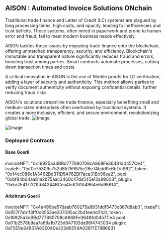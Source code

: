 ## AISON : Automated Invoice Solutions ONchain
Traditional trade finance and Letter of Credit (LC) systems are plagued by long processing times, high costs, and opacity, leading to inefficiencies and trust deficits. These systems, often mired in paperwork and prone to human error and fraud, fail to meet modern business needs effectively.

AISON tackles these issues by migrating trade finance onto the blockchain, offering unmatched transparency, security, and efficiency. Blockchain's immutable and transparent nature significantly reduces fraud and errors, boosting trust among parties. Smart contracts automate processes, cutting down transaction times and costs.

A critical innovation in AISON is the use of Merkle proofs for LC verification, adding a layer of security and authenticity. This method allows parties to verify document authenticity without exposing confidential details, further reducing fraud risks.

AISON's solutions streamline trade finance, especially benefiting small and medium-sized enterprises often overlooked by traditional systems. It creates a more inclusive, efficient, and secure environment, revolutionizing global trade.
![image](https://github.com/auralshin/aison/assets/41705919/6a6600fc-b44f-479b-a559-6c0fa0e6d2e2)


![image](https://github.com/auralshin/aison/assets/41705919/874799b4-1b0c-4c8f-9d13-71d3818ac9df)



### Deployed Contracts

#### Base Goerli
invoiceNFT: "0x16925a3dBBd777880708cA868Fe36481d0457Ce4",
tradeFi: "0xf0c75309c752d85759975c26e74bdd9c6bf7c962",
token: "0x14cc086c1A3462Bd311D5A762Bf7aca31Bc96ee2",
pool: "0xbf84b64aa81a2b75aac3460c47da545e12a89003",
plugin: "0xEa2F4177C1fd84244BCea45dC61A4964e6a98614",

#### Arbritrum Goerli
invoiceNFT: "0x4e499be57daab760275a8931ddf5473c867d8ab0",
tradeFi: 0x857f7ab1f3ff0c6552ae207095ac2bd1eedc01c0,
token : 0x16925a3dBBd777880708cA868Fe36481d0457Ce4
pool : 0x01b2578b9aa7a69afb723d847193da98f4743034
plugin: 0xF5E9e34807A83E040e233d6554A036f7E79B6631
